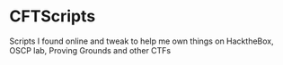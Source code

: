 # CFTScripts
Scripts I found online and tweak to help me own things on HacktheBox, OSCP lab, Proving Grounds and other CTFs
